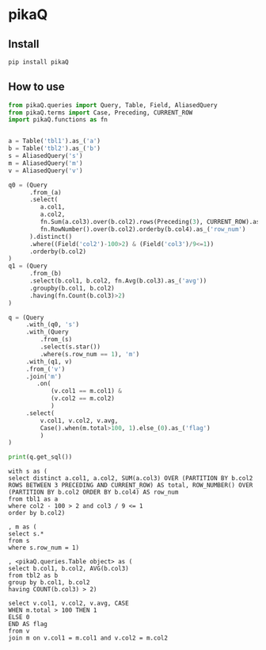 # pikaQ

<!-- WARNING: THIS FILE WAS AUTOGENERATED! DO NOT EDIT! -->

## Install

``` sh
pip install pikaQ
```

## How to use

``` python
from pikaQ.queries import Query, Table, Field, AliasedQuery
from pikaQ.terms import Case, Preceding, CURRENT_ROW
import pikaQ.functions as fn


a = Table('tbl1').as_('a')
b = Table('tbl2').as_('b')
s = AliasedQuery('s')
m = AliasedQuery('m')
v = AliasedQuery('v')

q0 = (Query
      .from_(a)
      .select(
         a.col1,
         a.col2,
         fn.Sum(a.col3).over(b.col2).rows(Preceding(3), CURRENT_ROW).as_('total'), 
         fn.RowNumber().over(b.col2).orderby(b.col4).as_('row_num')
      ).distinct()
      .where((Field('col2')-100>2) & (Field('col3')/9<=1))
      .orderby(b.col2)
)
q1 = (Query
      .from_(b)
      .select(b.col1, b.col2, fn.Avg(b.col3).as_('avg'))
      .groupby(b.col1, b.col2)
      .having(fn.Count(b.col3)>2)
)

q = (Query
     .with_(q0, 's')
     .with_(Query
         .from_(s)
         .select(s.star())
         .where(s.row_num == 1), 'm')
     .with_(q1, v)
     .from_('v')
     .join('m')
        .on(
            (v.col1 == m.col1) &
            (v.col2 == m.col2)
            )
     .select(
         v.col1, v.col2, v.avg,
         Case().when(m.total>100, 1).else_(0).as_('flag')
         )
)

print(q.get_sql())
```

    with s as (
    select distinct a.col1, a.col2, SUM(a.col3) OVER (PARTITION BY b.col2 ROWS BETWEEN 3 PRECEDING AND CURRENT_ROW) AS total, ROW_NUMBER() OVER (PARTITION BY b.col2 ORDER BY b.col4) AS row_num
    from tbl1 as a
    where col2 - 100 > 2 and col3 / 9 <= 1
    order by b.col2)

    , m as (
    select s.*
    from s
    where s.row_num = 1)

    , <pikaQ.queries.Table object> as (
    select b.col1, b.col2, AVG(b.col3)
    from tbl2 as b
    group by b.col1, b.col2
    having COUNT(b.col3) > 2)

    select v.col1, v.col2, v.avg, CASE
    WHEN m.total > 100 THEN 1
    ELSE 0
    END AS flag
    from v
    join m on v.col1 = m.col1 and v.col2 = m.col2
